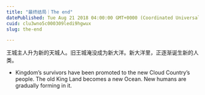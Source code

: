 ```yaml
---
title: "最终结局｜The end"
datePublished: Tue Aug 21 2018 04:00:00 GMT+0000 (Coordinated Universal Time)
cuid: clu3wno5c000309ledi9hgwux
slug: the-end

---
```


王城主人升为新的天城人。旧王城淹没成为新大洋。新大洋里，正逐渐诞生新的人类。

* Kingdom’s survivors have been promoted to the new Cloud Country’s people. The old King Land becomes a new Ocean. New humans are gradually forming in it.